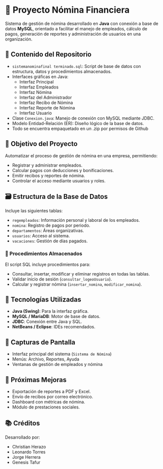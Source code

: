 
# 💼 Proyecto Nómina Financiera

Sistema de gestión de nómina desarrollado en **Java** con conexión a base de datos **MySQL**, orientado a facilitar el manejo de empleados, cálculo de pagos, generación de reportes y administración de usuarios en una organización.

## 📁 Contenido del Repositorio

- `sistemanominafinal terminado.sql`: Script de base de datos con estructura, datos y procedimientos almacenados.
- Interfaces gráficas en Java:
  - Interfaz Principal
  - Interfaz Empleados
  - Interfaz Nómina
  - Interfaz del Administrador
  - Interfaz Recibo de Nómina
  - Interfaz Reporte de Nómina
  - Interfaz Usuario
- Clase `Conexion.java`: Manejo de conexión con MySQL mediante JDBC.
- Modelo Entidad-Relación (ER): Diseño lógico de la base de datos.
- Todo se encuentra empaquetado en un .zip por permisos de Github

## 🧠 Objetivo del Proyecto

Automatizar el proceso de gestión de nómina en una empresa, permitiendo:
- Registrar y administrar empleados.
- Calcular pagos con deducciones y bonificaciones.
- Emitir recibos y reportes de nómina.
- Controlar el acceso mediante usuarios y roles.

## 🗃️ Estructura de la Base de Datos

Incluye las siguientes tablas:
- `regempleados`: Información personal y laboral de los empleados.
- `nomina`: Registro de pagos por periodo.
- `departamentos`: Áreas organizativas.
- `usuarios`: Acceso al sistema.
- `vacaciones`: Gestión de días pagados.

### 🔄 Procedimientos Almacenados

El script SQL incluye procedimientos para:
- Consultar, insertar, modificar y eliminar registros en todas las tablas.
- Validar inicio de sesión (`consultar_logeoUsuario`).
- Calcular y registrar nómina (`insertar_nomina`, `modificar_nomina`).

## 🧩 Tecnologías Utilizadas

- **Java (Swing)**: Para la interfaz gráfica.
- **MySQL / MariaDB**: Motor de base de datos.
- **JDBC**: Conexión entre Java y SQL.
- **NetBeans / Eclipse**: IDEs recomendados.

## 📸 Capturas de Pantalla

- Interfaz principal del sistema (`Sistema de Nómina`)
- Menús: Archivo, Reportes, Ayuda
- Ventanas de gestión de empleados y nómina

## 🚀 Próximas Mejoras

- Exportación de reportes a PDF y Excel.
- Envío de recibos por correo electrónico.
- Dashboard con métricas de nómina.
- Módulo de prestaciones sociales.

## 📚 Créditos

Desarrollado por:
- Christian Herazo
- Leonardo Torres
- Jorge Herrera
- Genesis Tafur
